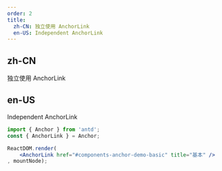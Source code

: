 ```yaml
---
order: 2
title:
  zh-CN: 独立使用 AnchorLink
  en-US: Independent AnchorLink
---
```


## zh-CN

独立使用 AnchorLink

## en-US

Independent AnchorLink

```jsx
import { Anchor } from 'antd';
const { AnchorLink } = Anchor;

ReactDOM.render(
    <AnchorLink href="#components-anchor-demo-basic" title="基本" />
, mountNode);
```